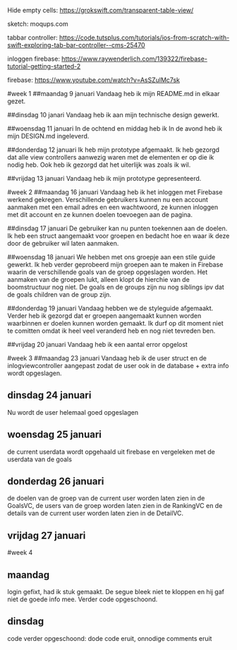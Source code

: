 Hide empty cells:
https://grokswift.com/transparent-table-view/

sketch:
moqups.com

tabbar controller:
https://code.tutsplus.com/tutorials/ios-from-scratch-with-swift-exploring-tab-bar-controller--cms-25470

inloggen firebase:
https://www.raywenderlich.com/139322/firebase-tutorial-getting-started-2

firebase:
https://www.youtube.com/watch?v=AsSZulMc7sk

#week 1
##maandag 9 januari 
Vandaag heb ik mijn README.md in elkaar gezet. 

##dinsdag 10 janari 
Vandaag heb ik aan mijn technische design gewerkt. 

##woensdag 11 januari
In de ochtend en middag heb ik In de avond heb ik mijn DESIGN.md ingeleverd. 

##donderdag 12 januari
Ik heb mijn prototype afgemaakt. Ik heb gezorgd dat alle view controllers aanwezig waren met de elementen er op die ik nodig heb. Ook heb ik gezorgd dat het uiterlijk was zoals ik wil. 

##vrijdag 13 januari
Vandaag heb ik mijn prototype gepresenteerd. 

#week 2
##maandag 16 januari
Vandaag heb ik het inloggen met Firebase werkend gekregen. Verschillende gebruikers kunnen nu een account aanmaken met een email adres en een wachtwoord, ze kunnen inloggen met dit account en ze kunnen doelen toevoegen aan de pagina. 

##dinsdag 17 januari
De gebruiker kan nu punten toekennen aan de doelen. Ik heb een struct aangemaakt voor groepen en bedacht hoe en waar ik deze door de gebruiker wil laten aanmaken. 

##woensdag 18 januari 
We hebben met ons groepje aan een stile guide gewerkt. Ik heb verder geprobeerd mijn groepen aan te maken in Firebase waarin de verschillende goals van de groep opgeslagen worden. Het aanmaken van de groepen lukt, alleen klopt de hierchie van de boomstructuur nog niet. De goals en de groups zijn nu nog siblings ipv dat de goals children van de group zijn. 

##donderdag 19 januari
Vandaag hebben we de styleguide afgemaakt. Verder heb ik gezorgd dat er groepen aangemaakt kunnen worden waarbinnen er doelen kunnen worden gemaakt. Ik durf op dit moment niet te comitten omdat ik heel veel veranderd heb en nog niet tevreden ben.
  
##vrijdag 20 januari
Vandaag heb ik een aantal error opgelost    

#week 3 
##maandag 23 januari 
Vandaag heb ik de user struct en de inlogviewcontroller aangepast zodat de user ook in de database + extra info wordt opgeslagen.

## dinsdag 24 januari 
Nu wordt de user helemaal goed opgeslagen

## woensdag 25 januari
de current userdata wordt opgehaald uit firebase en vergeleken met de userdata van de goals

## donderdag 26 januari
de doelen van de groep van de current user worden laten zien in de GoalsVC, de users van de groep worden laten zien in de RankingVC en de details van de current user worden laten zien in de DetailVC.

## vrijdag 27 januari 

#week 4

## maandag
login gefixt, had ik stuk gemaakt. De segue bleek niet te kloppen en hij gaf niet de goede info mee. Verder code opgeschoond. 

## dinsdag 
code verder opgeschoond: dode code eruit, onnodige comments eruit



